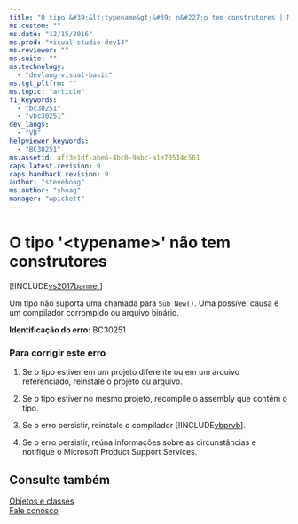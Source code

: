 ```yaml
---
title: "O tipo &#39;&lt;typename&gt;&#39; n&#227;o tem construtores | Microsoft Docs"
ms.custom: ""
ms.date: "12/15/2016"
ms.prod: "visual-studio-dev14"
ms.reviewer: ""
ms.suite: ""
ms.technology: 
  - "devlang-visual-basic"
ms.tgt_pltfrm: ""
ms.topic: "article"
f1_keywords: 
  - "bc30251"
  - "vbc30251"
dev_langs: 
  - "VB"
helpviewer_keywords: 
  - "BC30251"
ms.assetid: aff3e1df-abe6-4bc0-9abc-a1e70514c561
caps.latest.revision: 9
caps.handback.revision: 9
author: "stevehoag"
ms.author: "shoag"
manager: "wpickett"
---
```

# O tipo &#39;&lt;typename&gt;&#39; n&#227;o tem construtores
[!INCLUDE[vs2017banner](../../../csharp/includes/vs2017banner.md)]

Um tipo não suporta uma chamada para `Sub New()`.  Uma possível causa é um compilador corrompido ou arquivo binário.  
  
 **Identificação do erro:** BC30251  
  
### Para corrigir este erro  
  
1.  Se o tipo estiver em um projeto diferente ou em um arquivo referenciado, reinstale o projeto ou arquivo.  
  
2.  Se o tipo estiver no mesmo projeto, recompile o assembly que contém o tipo.  
  
3.  Se o erro persistir, reinstale o compilador [!INCLUDE[vbprvb](../../../csharp/programming-guide/concepts/linq/includes/vbprvb_md.md)].  
  
4.  Se o erro persistir, reúna informações sobre as circunstâncias e notifique o Microsoft Product Support Services.  
  
## Consulte também  
 [Objetos e classes](../../../visual-basic/programming-guide/language-features/objects-and-classes/index.md)   
 [Fale conosco](/visual-studio/ide/talk-to-us)